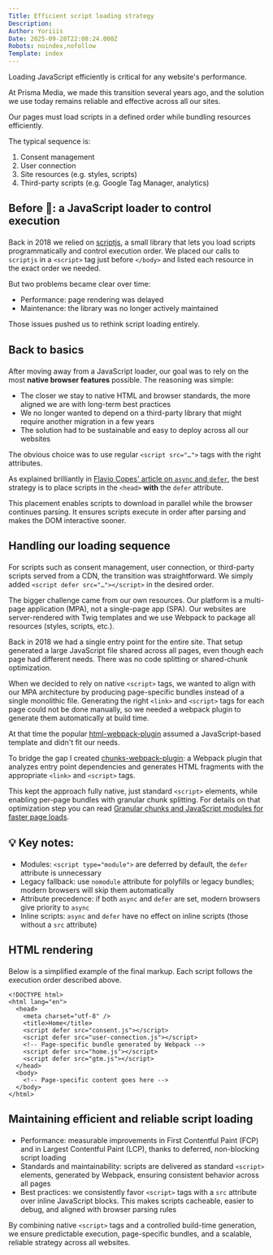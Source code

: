 ```yaml
---
Title: Efficient script loading strategy
Description: 
Author: Yoriiis
Date: 2025-09-28T22:08:24.000Z
Robots: noindex,nofollow
Template: index
---
```

<p>Loading JavaScript efficiently is critical for any website's performance.</p>

<p>At Prisma Media, we made this transition several years ago, and the solution we use today remains reliable and effective across all our sites.</p>

<p>Our pages must load scripts in a defined order while bundling resources efficiently.</p>

<p>The typical sequence is:</p>

<ol>
<li>Consent management</li>
<li>User connection</li>
<li>Site resources (e.g. styles, scripts)</li>
<li>Third-party scripts (e.g. Google Tag Manager, analytics)</li>
</ol>




<h2>
  
  
  Before 🦖: a JavaScript loader to control execution
</h2>

<p>Back in 2018 we relied on <a href="https://www.npmjs.com/package/scriptjs" rel="noopener noreferrer">scriptjs</a>, a small library that lets you load scripts programmatically and control execution order. We placed our calls to <code>scriptjs</code> in a <code>&lt;script&gt;</code> tag just before <code>&lt;/body&gt;</code> and listed each resource in the exact order we needed.</p>

<p>But two problems became clear over time:</p>

<ul>
<li>Performance: page rendering was delayed</li>
<li>Maintenance: the library was no longer actively maintained</li>
</ul>

<p>Those issues pushed us to rethink script loading entirely.</p>




<h2>
  
  
  Back to basics
</h2>

<p>After moving away from a JavaScript loader, our goal was to rely on the most <strong>native browser features</strong> possible. The reasoning was simple:</p>

<ul>
<li>The closer we stay to native HTML and browser standards, the more aligned we are with long-term best practices</li>
<li>We no longer wanted to depend on a third-party library that might require another migration in a few years</li>
<li>The solution had to be sustainable and easy to deploy across all our websites</li>
</ul>

<p>The obvious choice was to use regular <code>&lt;script src="…"&gt;</code> tags with the right attributes.</p>

<p>As explained brilliantly in <a href="https://flaviocopes.com/javascript-async-defer" rel="noopener noreferrer">Flavio Copes' article on <code>async</code> and <code>defer</code></a>, the best strategy is to place scripts in the <code>&lt;head&gt;</code> <strong>with</strong> the <code>defer</code> attribute.</p>

<p>This placement enables scripts to download in parallel while the browser continues parsing. It ensures scripts execute in order after parsing and makes the DOM interactive sooner.</p>




<h2>
  
  
  Handling our loading sequence
</h2>

<p>For scripts such as consent management, user connection, or third-party scripts served from a CDN, the transition was straightforward. We simply added <code>&lt;script defer src="…"&gt;&lt;/script&gt;</code> in the desired order.</p>

<p>The bigger challenge came from our own resources. Our platform is a multi-page application (MPA), not a single-page app (SPA). Our websites are server-rendered with Twig templates and we use Webpack to package all resources (styles, scripts, etc.).</p>

<p>Back in 2018 we had a single entry point for the entire site. That setup generated a large JavaScript file shared across all pages, even though each page had different needs. There was no code splitting or shared-chunk optimization.</p>

<p>When we decided to rely on native <code>&lt;script&gt;</code> tags, we wanted to align with our MPA architecture by producing page-specific bundles instead of a single monolithic file. Generating the right <code>&lt;link&gt;</code> and <code>&lt;script&gt;</code> tags for each page could not be done manually, so we needed a webpack plugin to generate them automatically at build time.</p>

<p>At that time the popular <a href="https://github.com/jantimon/html-webpack-plugin" rel="noopener noreferrer">html-webpack-plugin</a> assumed a JavaScript-based template and didn't fit our needs.</p>

<p>To bridge the gap I created <a href="https://github.com/yoriiis/chunks-webpack-plugin" rel="noopener noreferrer">chunks-webpack-plugin</a>: a Webpack plugin that analyzes entry point dependencies and generates HTML fragments with the appropriate <code>&lt;link&gt;</code> and <code>&lt;script&gt;</code> tags.</p>

<p>This kept the approach fully native, just standard <code>&lt;script&gt;</code> elements, while enabling per-page bundles with granular chunk splitting. For details on that optimization step you can read <a href="https://dev.to/yoriiis/granular-chunks-and-javascript-modules-for-faster-page-loads-4pd9">Granular chunks and JavaScript modules for faster page loads</a>.</p>




<h2>
  
  
  💡 Key notes:
</h2>

<ul>
<li>Modules: <code>&lt;script type="module"&gt;</code> are deferred by default, the <code>defer</code> attribute is unnecessary</li>
<li>Legacy fallback: use <code>nomodule</code> attribute for polyfills or legacy bundles; modern browsers will skip them automatically</li>
<li>Attribute precedence: if both <code>async</code> and <code>defer</code> are set, modern browsers give priority to <code>async</code>
</li>
<li>Inline scripts: <code>async</code> and <code>defer</code> have no effect on inline scripts (those without a <code>src</code> attribute)</li>
</ul>




<h2>
  
  
  HTML rendering
</h2>

<p>Below is a simplified example of the final markup. Each script follows the execution order described above.<br>
</p>

<div class="highlight js-code-highlight">
<pre class="highlight html"><code><span class="cp">&lt;!DOCTYPE html&gt;</span>
<span class="nt">&lt;html</span> <span class="na">lang=</span><span class="s">"en"</span><span class="nt">&gt;</span>
  <span class="nt">&lt;head&gt;</span>
    <span class="nt">&lt;meta</span> <span class="na">charset=</span><span class="s">"utf-8"</span> <span class="nt">/&gt;</span>
    <span class="nt">&lt;title&gt;</span>Home<span class="nt">&lt;/title&gt;</span>
    <span class="nt">&lt;script </span><span class="na">defer</span> <span class="na">src=</span><span class="s">"consent.js"</span><span class="nt">&gt;&lt;/script&gt;</span>
    <span class="nt">&lt;script </span><span class="na">defer</span> <span class="na">src=</span><span class="s">"user-connection.js"</span><span class="nt">&gt;&lt;/script&gt;</span>
    <span class="c">&lt;!-- Page-specific bundle generated by Webpack --&gt;</span>
    <span class="nt">&lt;script </span><span class="na">defer</span> <span class="na">src=</span><span class="s">"home.js"</span><span class="nt">&gt;&lt;/script&gt;</span>
    <span class="nt">&lt;script </span><span class="na">defer</span> <span class="na">src=</span><span class="s">"gtm.js"</span><span class="nt">&gt;&lt;/script&gt;</span>
  <span class="nt">&lt;/head&gt;</span>
  <span class="nt">&lt;body&gt;</span>
    <span class="c">&lt;!-- Page-specific content goes here --&gt;</span>
  <span class="nt">&lt;/body&gt;</span>
<span class="nt">&lt;/html&gt;</span>
</code></pre>

</div>



<h2>
  
  
  Maintaining efficient and reliable script loading
</h2>

<ul>
<li>Performance: measurable improvements in First Contentful Paint (FCP) and in Largest Contentful Paint (LCP), thanks to deferred, non-blocking script loading</li>
<li>Standards and maintainability: scripts are delivered as standard <code>&lt;script&gt;</code> elements, generated by Webpack, ensuring consistent behavior across all pages</li>
<li>Best practices: we consistently favor <code>&lt;script&gt;</code> tags with a <code>src</code> attribute over inline JavaScript blocks. This makes scripts cacheable, easier to debug, and aligned with browser parsing rules</li>
</ul>

<p>By combining native <code>&lt;script&gt;</code> tags and a controlled build-time generation, we ensure predictable execution, page-specific bundles, and a scalable, reliable strategy across all websites.</p>




